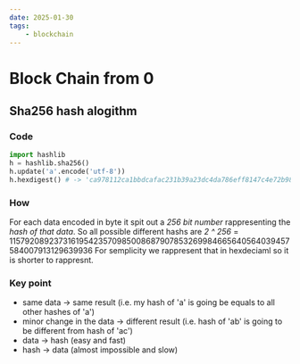 ```yaml
---
date: 2025-01-30 
tags: 
    - blockchain
---
```


# Block Chain from 0

## Sha256 hash alogithm

### Code
```python
import hashlib
h = hashlib.sha256()
h.update('a'.encode('utf-8'))
h.hexdigest() # -> 'ca978112ca1bbdcafac231b39a23dc4da786eff8147c4e72b9807785afee48bb'
```
### How
For each data encoded in byte it spit out a *256 bit number* rappresenting the *hash of that data*.
So all possible different hashs are *2 ^ 256* = 115792089237316195423570985008687907853269984665640564039457584007913129639936
For semplicity we rappresent that in hexdeciaml so it is shorter to rappresnt.

### Key point
- same data -> same result (i.e. my hash of 'a' is going be equals to all other hashes of 'a')
- minor change in the data -> different result (i.e. hash of 'ab' is going to be different from hash of 'ac')
- data -> hash (easy and fast)
- hash -> data (almost impossible and slow)
